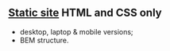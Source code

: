 ## [Static site](https://avs-2307.github.io/site_static/) HTML and CSS only

- desktop, laptop & mobile versions;
- BEM structure.
